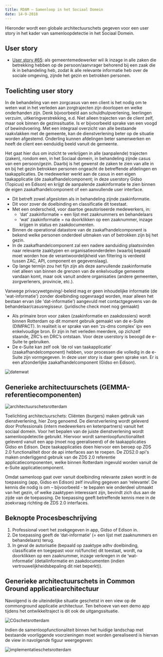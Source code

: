 ```yaml
---
title: RDAM – Samenloop in het Sociaal Domein
date: 14-9-2018
---
```


Hieronder wordt een globale architectuurschets gegeven voor een user story in het kader van
samenloopdetectie in het Sociaal Domein.

## User story

- [User story #65](https://github.com/VNG-Realisatie/gemma-zaken/issues/65): als gemeentemedewerker
  wil ik inzage in alle zaken die betrekking hebben op de persoon/aanvrager behorend bij een zaak
  die ik in behandeling heb, zodat ik alle relevante informatie heb over de sociale omgeving, zijnde
  het gezin en betrokken personen.

## Toelichting user story

In de behandeling van een zorgcasus van een client is het nodig om te weten wat in het verleden aan
zorgtrajecten zijn doorlopen en welke onderhanden zijn. Denk bijvoorbeeld aan schuldhulpverlening,
leerlingen verzuim, uitkeringverstrekking, e.d. Niet alleen trajecten van de client zelf, maar ook
binnen de gezinssituatie. Is er bijvoorbeeld sprake van een voogd of bewindvoering. Met een
integraal overzicht van alle bestaande raakvlakken met de gemeente, kan de dienstverlening beter op
de situatie worden afgestemd. Onderling kunnen afdelingen beter samenwerken en heeft de client een
eenduidig beeld vanuit de gemeente.

Het gaat hier dus om inzicht te verkrijgen in alle (aanpalende) trajecten (zaken), rondom een, in
het Sociaal domein, in behandeling zijnde casus van een persoon/gezin. Daarbij is het gewenst de
zaken te zien van alle in en bij het gezin betrokken personen ongeacht de betreffende afdelingen en
taakapplicaties. De medewerker werkt aan de casus in een eigen taakapplicatie (de
zaakafhandelcomponent; in deze userstory Gidso (Topicus) en Edison) en krijgt de aanpalende
zaakinformatie te zien binnen de eigen zaakafhandelcomponent of een aanvullende user interface.

- Dit betreft zowel afgesloten als in behandeling zijnde zaakinformatie.
- Dit voor zover de doelbinding en classificatie dit toestaat.
- Met een onderscheid, voor daartoe geautoriseerde medewerkers, in:
  - ‘dat’ zaakinformatie = een lijst met zaaknummers en behandelaars
  - ‘wat’ zaakinformatie = na doorklikken op een zaaknummer, inzage krijgen in status en
    zaakdocumenten.
- Binnen de operational datastore van de zaakafhandelcomponent is bekend welke personen onderdeel
  uitmaken van of betrokken zijn bij het gezin.
- In de zaakafhandelcomponent zal een nadere aanduiding plaatsvinden naar relevante zaaktypen en
  organisatieonderdelen (waarbij bepaald moet worden hoe de verantwoordelijkheid van filtering is
  verdeeld tussen ZAC, API, component en gegevenslaag).
- Op lange termijn zou het fijn zijn als deze aanvullende zaakinformatie niet alleen van binnen de
  grenzen van de enkelvoudige gemeente vandaan komt, maar ook vanuit andere organisaties (andere
  gemeenten, zorgverleners, provincie, etc.).

Vanwege privacywetgeving/-beleid mag er geen inhoudelijke informatie (de 'wat-informatie') zonder
doelbinding opgevraagd worden, maar alleen het bestaan ervan (de 'dat-informatie') aangevuld met
contactgegevens van de behandelaar/casusregisseur. (juridische check moet nog gemaakt)

- Als primaire bron voor zaken (zaakinformatie en zaakdossiers) wordt binnen Rotterdam op dit moment
  gebruik gemaakt van de e-Suite (DIMPACT). In realiteit is er sprake van een ‘zs-dms complex’ ipv
  een enkelvoudige bron. Er zijn in het verleden meerdere, op zichzelf staande, ZRC’s en DRC’s
  ontstaan. Voor deze userstory is beoogd de e-Suite te gebruiken.
- De e-Suite kan zelf ook ‘de rol van taakapplicatie’ (zaakafhandelcomponent) hebben, voor processen
  die volledig in de e-Suite zijn vormgegeven. In deze user story is daar geen sprake van. Er is een
  afzonderlijke zaakafhandelcomponent (Gidso en Edison).

![datenwat](./bestanden/rotterdam/datenwat.png?raw=true)

## Generieke architectuurschets (GEMMA-referentiecomponenten)

![architectuurschetsrotterdam](./bestanden/rotterdam/US65-arch-1.png?raw=true)

Toelichting architectuurschets: Cliënten (burgers) maken gebruik van dienstverlening, hier Zorg
genoemd. De dienstverlening wordt geleverd door Professionals (intern medewerkers en ketenpartners)
vanuit het sociaal domein. Voor het bepalen van de juiste dienstverlening wordt samenloopdetectie
gebruikt. Hiervoor wordt samenloopfunctionaliteit geleverd vanuit een app (moet nog geeraliseerd) of
de taakapplicaties Gidso en Edison. Deze taakapplicaties doen hiervoor een beroep op ZDS 2.0
functionaliteit door de api interfaces aan te roepen. De ZDS2.0 api's maken onderliggend gebruik van
de ZDS 2.0 referentie applicatiecomponenten, welke binnen Rotterdam ingevuld worden vanuit de
e-Suite applicatiecomponent.

Omdat samenloop gaat over vanuit doelbinding relevante zaken wordt in de toepassing (app, Gidso en
Edison) zelf invulling gegeven aan ‘relevante’. De kennis die nodig is om – bijvoorbeeld - te
bepalen wie onderdeel uitmaakt van het gezin, of welke zaaktypen interessant zijn, bevindt zich dus
aan de zijde van de toepassing. De toepassing geeft betreffende kennis mee in de zoekvraag richting
de ZDS 2.0 interfaces.

## Beknopte Procesbeschrijving

1. Professional voert het zoekgegeven in app, Gidso of Edison in.
2. De toepassing geeft de ‘dat-informatie’ (= een lijst met zaaknummers en behandelaars) terug.
3. In geval de autorisatie (bepaald op zaaktype adhv doelbinding, classificatie en toegepast voor
   rol/functie) dit toestaat, wordt, na doorklikken op een zaaknummer, inzage verkregen in de
   ‘wat-informatie’ (detailinformatie en zaakdocumenten (indien vertrouwelijkheidsbepaling dit niet
   beperkt)).

## Generieke architectuurschets in Common Ground applicatiearchitectuur

Navolgend is de uiteindelijke situatie geschetst in een view op de commonground applicatie
architectuur. Ten behoeve van een demo app tijdens het ontwikkeltraject is dit ook de
uitgangssituatie.

![CGschetsrotterdam](./bestanden/rotterdam/US65-arch-3.png?raw=true)

Indien de samenloopfunctionaliteit binnen het huidige landschap met bestaande voorliggende
voorzieningen moet worden gerealiseerd is hiervan de view in navolgende figuur weergegeven:

![implementatieschetsrotterdam](./bestanden/rotterdam/US65-arch-2.png?raw=true)
